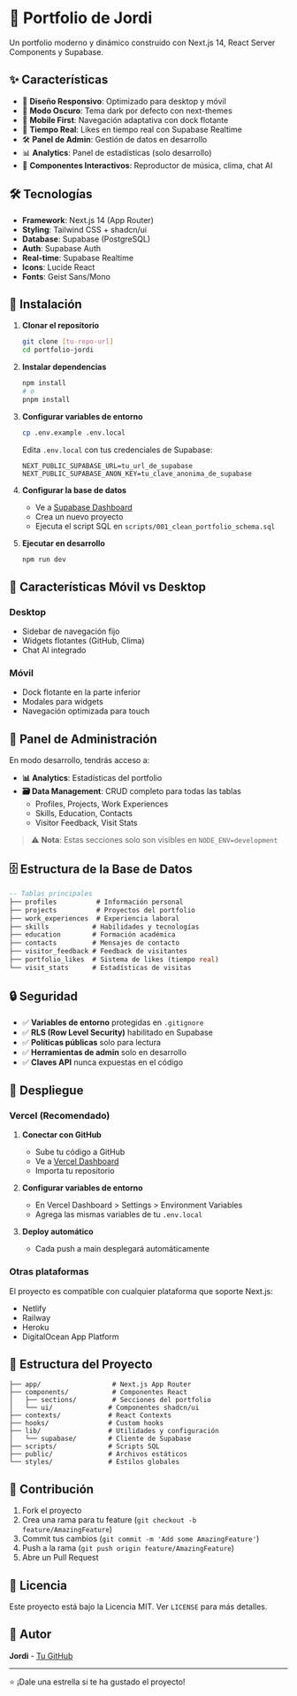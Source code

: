 # 🚀 Portfolio de Jordi

Un portfolio moderno y dinámico construido con Next.js 14, React Server Components y Supabase.

## ✨ Características

- 🎨 **Diseño Responsivo**: Optimizado para desktop y móvil
- 🌙 **Modo Oscuro**: Tema dark por defecto con next-themes
- 📱 **Mobile First**: Navegación adaptativa con dock flotante
- 🔄 **Tiempo Real**: Likes en tiempo real con Supabase Realtime
- 🛠 **Panel de Admin**: Gestión de datos en desarrollo
- 📊 **Analytics**: Panel de estadísticas (solo desarrollo)
- 🎵 **Componentes Interactivos**: Reproductor de música, clima, chat AI

## 🛠 Tecnologías

- **Framework**: Next.js 14 (App Router)
- **Styling**: Tailwind CSS + shadcn/ui
- **Database**: Supabase (PostgreSQL)
- **Auth**: Supabase Auth
- **Real-time**: Supabase Realtime
- **Icons**: Lucide React
- **Fonts**: Geist Sans/Mono

## 🚀 Instalación

1. **Clonar el repositorio**
   ```bash
   git clone [tu-repo-url]
   cd portfolio-jordi
   ```

2. **Instalar dependencias**
   ```bash
   npm install
   # o
   pnpm install
   ```

3. **Configurar variables de entorno**
   ```bash
   cp .env.example .env.local
   ```
   
   Edita `.env.local` con tus credenciales de Supabase:
   ```env
   NEXT_PUBLIC_SUPABASE_URL=tu_url_de_supabase
   NEXT_PUBLIC_SUPABASE_ANON_KEY=tu_clave_anonima_de_supabase
   ```

4. **Configurar la base de datos**
   - Ve a [Supabase Dashboard](https://supabase.com/dashboard)
   - Crea un nuevo proyecto
   - Ejecuta el script SQL en `scripts/001_clean_portfolio_schema.sql`

5. **Ejecutar en desarrollo**
   ```bash
   npm run dev
   ```

## 📱 Características Móvil vs Desktop

### Desktop
- Sidebar de navegación fijo
- Widgets flotantes (GitHub, Clima)
- Chat AI integrado

### Móvil
- Dock flotante en la parte inferior
- Modales para widgets
- Navegación optimizada para touch

## 🔧 Panel de Administración

En modo desarrollo, tendrás acceso a:

- **📊 Analytics**: Estadísticas del portfolio
- **🗃 Data Management**: CRUD completo para todas las tablas
  - Profiles, Projects, Work Experiences
  - Skills, Education, Contacts
  - Visitor Feedback, Visit Stats

> ⚠️ **Nota**: Estas secciones solo son visibles en `NODE_ENV=development`

## 🗄 Estructura de la Base de Datos

```sql
-- Tablas principales
├── profiles          # Información personal
├── projects          # Proyectos del portfolio
├── work_experiences  # Experiencia laboral
├── skills           # Habilidades y tecnologías
├── education        # Formación académica
├── contacts         # Mensajes de contacto
├── visitor_feedback # Feedback de visitantes
├── portfolio_likes  # Sistema de likes (tiempo real)
└── visit_stats      # Estadísticas de visitas
```

## 🔒 Seguridad

- ✅ **Variables de entorno** protegidas en `.gitignore`
- ✅ **RLS (Row Level Security)** habilitado en Supabase
- ✅ **Políticas públicas** solo para lectura
- ✅ **Herramientas de admin** solo en desarrollo
- ✅ **Claves API** nunca expuestas en el código

## 🚀 Despliegue

### Vercel (Recomendado)

1. **Conectar con GitHub**
   - Sube tu código a GitHub
   - Ve a [Vercel Dashboard](https://vercel.com)
   - Importa tu repositorio

2. **Configurar variables de entorno**
   - En Vercel Dashboard > Settings > Environment Variables
   - Agrega las mismas variables de tu `.env.local`

3. **Deploy automático**
   - Cada push a main desplegará automáticamente

### Otras plataformas

El proyecto es compatible con cualquier plataforma que soporte Next.js:
- Netlify
- Railway
- Heroku
- DigitalOcean App Platform

## 📁 Estructura del Proyecto

```
├── app/                  # Next.js App Router
├── components/           # Componentes React
│   ├── sections/         # Secciones del portfolio
│   └── ui/              # Componentes shadcn/ui
├── contexts/            # React Contexts
├── hooks/               # Custom hooks
├── lib/                 # Utilidades y configuración
│   └── supabase/        # Cliente de Supabase
├── scripts/             # Scripts SQL
├── public/              # Archivos estáticos
└── styles/              # Estilos globales
```

## 🤝 Contribución

1. Fork el proyecto
2. Crea una rama para tu feature (`git checkout -b feature/AmazingFeature`)
3. Commit tus cambios (`git commit -m 'Add some AmazingFeature'`)
4. Push a la rama (`git push origin feature/AmazingFeature`)
5. Abre un Pull Request

## 📄 Licencia

Este proyecto está bajo la Licencia MIT. Ver `LICENSE` para más detalles.

## 👤 Autor

**Jordi** - [Tu GitHub](https://github.com/tu-usuario)

---

⭐ ¡Dale una estrella si te ha gustado el proyecto!
